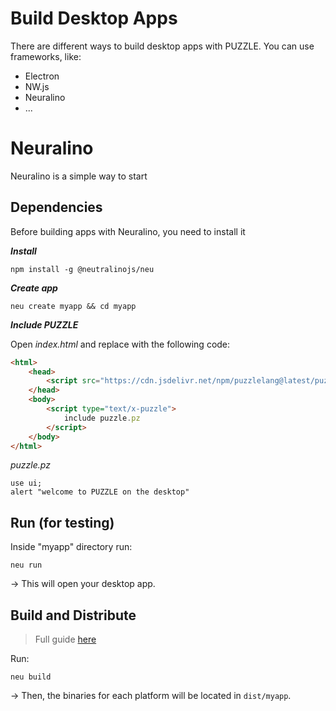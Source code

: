 # Build Desktop Apps

There are different ways to build desktop apps with PUZZLE. You can use frameworks, like:

* Electron
* NW.js
* Neuralino
* ...

# Neuralino

Neuralino is a simple way to start

## Dependencies

Before building apps with Neuralino, you need to install it

***Install***

```shell
npm install -g @neutralinojs/neu
```

***Create app***

```shell
neu create myapp && cd myapp
```

***Include PUZZLE***

Open *index.html* and replace with the following code:

```html
<html>
    <head>
        <script src="https://cdn.jsdelivr.net/npm/puzzlelang@latest/puzzle.browser.js"></script>
    </head>
    <body>
    	<script type="text/x-puzzle">
    		include puzzle.pz
    	</script>
    </body>
</html>
```

*puzzle.pz*

```puzzle
use ui;
alert "welcome to PUZZLE on the desktop"
```

## Run (for testing)

Inside "myapp" directory run:

```
neu run
```

-> This will open your desktop app.

## Build and Distribute

> Full guide [here](https://neutralino.js.org/docs/distribution/overview#)

Run:

```shell
neu build
```

-> Then, the binaries for each platform will be located in `dist/myapp`.